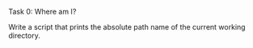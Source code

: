 Task 0: Where am I?

Write a script that prints the absolute path name of the current working directory.

